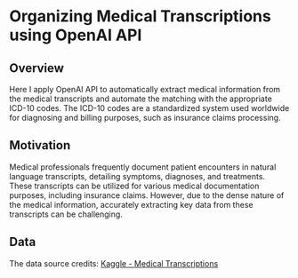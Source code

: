 # Organizing Medical Transcriptions using OpenAI API

## Overview
Here I apply OpenAI API to automatically extract medical information from the medical transcripts and automate the matching with the appropriate ICD-10 codes. The ICD-10 codes are a standardized system used worldwide for diagnosing and billing purposes, such as insurance claims processing.

## Motivation
Medical professionals frequently document patient encounters in natural language transcripts, detailing symptoms, diagnoses, and treatments. These transcripts can be utilized for various medical documentation purposes, including insurance claims. However, due to the dense nature of the medical information, accurately extracting key data from these transcripts can be challenging.

## Data
The data source credits: [Kaggle - Medical Transcriptions](https://www.kaggle.com/datasets/tboyle10/medicaltranscriptions/data)
